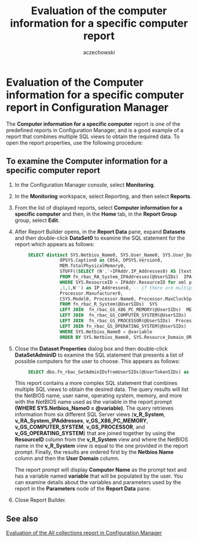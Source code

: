 ﻿---
title: Evaluation of the computer information for a specific computer report
titleSuffix: Configuration Manager
description: A predefined report in Configuration Manager that combines multiple SQL views to obtain the required data.
ms.date: 04/30/2019
ms.prod: configuration-manager
ms.technology: configmgr-other #app client compliance hybrid osd protect sum
ms.topic: conceptual
ms.collection: M365-identity-device-management
ms.assetid: 3c4286f0-b210-4ea3-a58e-342b2f9a98f2
author: aczechowski
ms.author: aaroncz
manager: dougeby
---

# Evaluation of the Computer information for a specific computer report in Configuration Manager

The **Computer information for a specific computer** report is one of the predefined reports in Configuration Manager, and is a good example of a report that combines multiple SQL views to obtain the required data. To open the report properties, use the following procedure:

## To examine the Computer information for a specific computer report

1. In the Configuration Manager console, select **Monitoring**.
1. In the **Monitoring** workspace, select Reporting, and then select **Reports**.
1. From the list of displayed reports, select **Computer information for a specific computer** and then, in the **Home** tab, in the **Report Group** group, select **Edit**.
1. After Report Builder opens, in the **Report Data** pane, expand **Datasets** and then double-click **DataSet0** to examine the SQL statement for the report which appears as follows:
    
   ```sql
        SELECT distinct SYS.Netbios_Name0, SYS.User_Name0, SYS.User_Domain0,  SYS.Resource_Domain_OR_Workgr0,
                    OPSYS.Caption0 as C054, OPSYS.Version0,
                    MEM.TotalPhysicalMemory0,
                    STUFF((SELECT (N','+IPAddr.IP_Addresses0) AS [text()]
                    FROM fn_rbac_RA_System_IPAddresses(@UserSIDs)  IPAddr
                    WHERE SYS.ResourceID = IPAddr.ResourceID for xml path(N''))
                    ,1,1,N'') as IP_Addresses0, -- if there are multiple IP address then combine them together
                    Processor.Manufacturer0,
                    CSYS.Model0, Processor.Name0, Processor.MaxClockSpeed0, SYS.Is_AOAC_Capable0
                    FROM fn_rbac_R_System(@UserSIDs)  SYS
                    LEFT JOIN  fn_rbac_GS_X86_PC_MEMORY(@UserSIDs)  MEM on SYS.ResourceID = MEM.ResourceID
                    LEFT JOIN  fn_rbac_GS_COMPUTER_SYSTEM(@UserSIDs)  CSYS on SYS.ResourceID = CSYS.ResourceID
                    LEFT JOIN  fn_rbac_GS_PROCESSOR(@UserSIDs)  Processor  on Processor.ResourceID = SYS.ResourceID
                    LEFT JOIN fn_rbac_GS_OPERATING_SYSTEM(@UserSIDs)  OPSYS on SYS.ResourceID=OPSYS.ResourceID
                    WHERE SYS.Netbios_Name0 = @variable
                    ORDER BY SYS.Netbios_Name0, SYS.Resource_Domain_OR_Workgr0
   ```

1. Close the **Dataset Properties** dialog box and then double-click **DataSetAdminID** to examine the SQL statement that presents a list of possible computers for the user to choose. This appears as follows:
    
   ```sql
        SELECT dbo.fn_rbac_GetAdminIDsfromUserSIDs(@UserTokenSIDs) as userSIDs
   ```
   
   This report contains a more complex SQL statement that combines multiple SQL views to obtain the desired data. The query results will list the NetBIOS name, user name, operating system, memory, and more with the NetBIOS name used as the variable in the report prompt **(WHERE SYS.Netbios_Name0 = @variable)**. The query retrieves information from six different SQL Server views (**v_R_System**, **v_RA_System_IPAddresses**, **v_GS_X86_PC_MEMORY**, **v_GS_COMPUTER_SYSTEM**, **v_GS_PROCESSOR**, and **v_GS_OPERATING_SYSTEM**) that are joined together by using the **ResourceID** column from the **v_R_System** view and where the NetBIOS name in the **v_R_System** view is equal to the one provided in the report prompt. Finally, the results are ordered first by the **Netbios Name** column and then the **User Domain** column.

   The report prompt will display **Computer Name** as the prompt text and has a variable named **variable** that will be populated by the user. You can examine details about the variables and parameters used by the report in the **Parameters** node of the **Report Data** pane.
1. Close Report Builder.

## See also

[Evaluation of the All collections report in Configuration Manager](evaluation-all-collections-report-configuration-manager.md)  